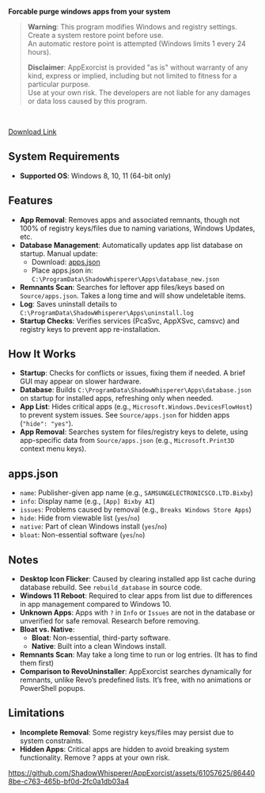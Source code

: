 **Forcable purge windows apps from your system**
> **Warning**: This program modifies Windows and registry settings. Create a system restore point before use.  
> An automatic restore point is attempted (Windows limits 1 every 24 hours).  
>  
> **Disclaimer**: AppExorcist is provided "as is" without warranty of any kind, express or implied, including but not limited to fitness for a particular purpose.  
> Use at your own risk. The developers are not liable for any damages or data loss caused by this program.  

<br>

[Download Link](https://github.com/ShadowWhisperer/AppExorcist/blob/main/AppExorcist.exe?raw=true)


## System Requirements
- **Supported OS**: Windows 8, 10, 11 (64-bit only)

## Features
- **App Removal**: Removes apps and associated remnants, though not 100% of registry keys/files due to naming variations, Windows Updates, etc.
- **Database Management**: Automatically updates app list database on startup. Manual update:
  - Download: [apps.json](https://raw.githubusercontent.com/ShadowWhisperer/AppExorcist/main/Source/apps.json)
  - Place apps.json in: `C:\ProgramData\ShadowWhisperer\Apps\database_new.json`
- **Remnants Scan**: Searches for leftover app files/keys based on `Source/apps.json`. Takes a long time and will show undeletable items.
- **Log**: Saves uninstall details to `C:\ProgramData\ShadowWhisperer\Apps\uninstall.log`
- **Startup Checks**: Verifies services (PcaSvc, AppXSvc, camsvc) and registry keys to prevent app re-installation.

## How It Works
- **Startup**: Checks for conflicts or issues, fixing them if needed. A brief GUI may appear on slower hardware.
- **Database**: Builds `C:\ProgramData\ShadowWhisperer\Apps\database.json` on startup for installed apps, refreshing only when needed.
- **App List**: Hides critical apps (e.g., `Microsoft.Windows.DevicesFlowHost`) to prevent system issues. See `Source/apps.json` for hidden apps (`"hide": "yes"`).
- **App Removal**: Searches system for files/registry keys to delete, using app-specific data from `Source/apps.json` (e.g., `Microsoft.Print3D` context menu keys).

## apps.json
- `name`: Publisher-given app name (e.g., `SAMSUNGELECTRONICSCO.LTD.Bixby`)
- `info`: Display name (e.g., `[App] Bixby AI`)
- `issues`: Problems caused by removal (e.g., `Breaks Windows Store Apps`)
- `hide`: Hide from viewable list (`yes`/`no`)
- `native`: Part of clean Windows install (`yes`/`no`)
- `bloat`: Non-essential software (`yes`/`no`)

## Notes
- **Desktop Icon Flicker**: Caused by clearing installed app list cache during database rebuild. See `rebuild_database` in source code.
- **Windows 11 Reboot**: Required to clear apps from list due to differences in app management compared to Windows 10.
- **Unknown Apps**: Apps with `?` in `Info` or `Issues` are not in the database or unverified for safe removal. Research before removing.
- **Bloat vs. Native**: 
  - **Bloat**: Non-essential, third-party software.
  - **Native**: Built into a clean Windows install.
- **Remnants Scan**: May take a long time to run or log entries. (It has to find them first)
- **Comparison to RevoUninstaller**: AppExorcist searches dynamically for remnants, unlike Revo’s predefined lists. It’s free, with no animations or PowerShell popups.

## Limitations
- **Incomplete Removal**: Some registry keys/files may persist due to system constraints.
- **Hidden Apps**: Critical apps are hidden to avoid breaking system functionality. Remove ? apps at your own risk.


https://github.com/ShadowWhisperer/AppExorcist/assets/61057625/864408be-c763-465b-bf0d-2fc0a1db03a4
